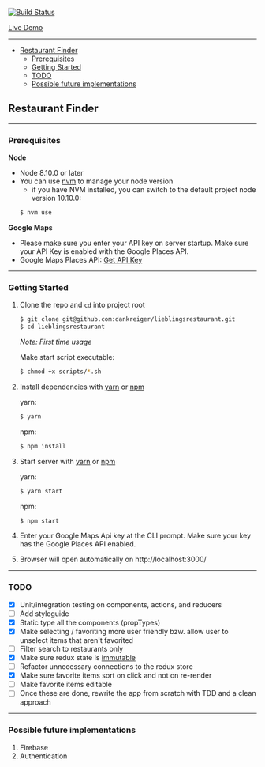 [![Build Status](https://travis-ci.org/dankreiger/lieblingsrestaurant.svg?branch=master)](https://travis-ci.org/dankreiger/lieblingsrestaurant)

[Live Demo](https://lieblingsrestaurant.surge.sh/)

***

- [Restaurant Finder](#restaurant-finder)
    - [Prerequisites](#prerequisites)
    - [Getting Started](#getting-started)
    - [TODO](#todo)
    - [Possible future implementations](#possible-future-implementations)

## Restaurant Finder

---

### Prerequisites

**Node**

- Node 8.10.0 or later
- You can use [nvm](https://github.com/creationix/nvm#installation) to manage your node version
  - if you have NVM installed, you can switch to the default project node version 10.10.0:
  ```sh
  $ nvm use
  ```

**Google Maps**

- Please make sure you enter your API key on server startup. Make sure your API Key is enabled with the Google Places API.
- Google Maps Places API: [Get API Key](https://developers.google.com/places/web-service/get-api-key)

---

### Getting Started

1. Clone the repo and `cd` into project root

   ```sh
   $ git clone git@github.com:dankreiger/lieblingsrestaurant.git
   $ cd lieblingsrestaurant
   ```

   _Note: First time usage_

   Make start script executable:

   ```sh
   $ chmod +x scripts/*.sh
   ```

2. Install dependencies with [yarn](https://yarnpkg.com/en/) or [npm](https://www.npmjs.com/)

   yarn:

   ```sh
   $ yarn
   ```

   npm:

   ```sh
   $ npm install
   ```

3. Start server with [yarn](https://yarnpkg.com/en/) or [npm](https://www.npmjs.com/)


    yarn:
    ```sh
    $ yarn start
    ```

    npm:
    ```sh
    $ npm start
    ```

4. Enter your Google Maps Api key at the CLI prompt. Make sure your key has the Google Places API enabled.
5. Browser will open automatically on http://localhost:3000/

***

### TODO

- [x] Unit/integration testing on components, actions, and reducers
- [ ] Add styleguide
- [x] Static type all the components (propTypes)
- [x] Make selecting / favoriting more user friendly bzw. allow user to unselect items that aren't favorited
- [ ] Filter search to restaurants only
- [x] Make sure redux state is [immutable](https://redux.js.org/recipes/structuringreducers/immutableupdatepatterns)
- [ ] Refactor unnecessary connections to the redux store
- [x] Make sure favorite items sort on click and not on re-render
- [ ] Make favorite items editable
- [ ] Once these are done, rewrite the app from scratch with TDD and a clean approach

***

### Possible future implementations

1. Firebase
2. Authentication
